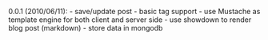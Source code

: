 0.0.1 (2010/06/11):
    - save/update post
    - basic tag support
    - use Mustache as template engine for both client and server side
    - use showdown to render blog post (markdown)
    - store data in mongodb